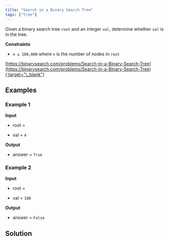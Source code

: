 ```yaml
---
title: "Search in a Binary Search Tree"
tags: ["tree"]
---
```


Given a binary search tree `root` and an integer `val`, determine whether `val` is in the tree.

**Constraints**

- `n ≤ 100,000` where `n` is the number of nodes in `root`

[https://binarysearch.com/problems/Search-in-a-Binary-Search-Tree](https://binarysearch.com/problems/Search-in-a-Binary-Search-Tree){:target="\_blank"}

<script src="/assets/js/viz/viz.js"></script>
<script src="/assets/js/viz/lite.render.js"></script>

## Examples

### Example 1

**Input**

- root =

<div id="example1Root" style="text-align: center"></div>
<script>
  var viz = new Viz();
  
  viz.renderSVGElement("digraph example1Root { 0 [label = 3]; C0 [style = invis, width = 0, label = \"\"]; 1 [label = 2]; C1 [style = invis, width = 0, label = \"\"]; 2 [label = 9]; C2 [style = invis, width = 0, label = \"\"]; 3 [label = 7]; C3 [style = invis, width = 0, label = \"\"]; 4 [label = 12]; C4 [style = invis, width = 0, label = \"\"]; 5 [label = 4]; C5 [style = invis, width = 0, label = \"\"]; 6 [label = 8]; C6 [style = invis, width = 0, label = \"\"]; 0 -> 1; 0 -> C0 [style = invis]; 0 -> 2; {rank = same; 1 -> C0 -> 2 [style = invis]}; 1 -> L1 [style = invis]; 1 -> C1 [style = invis]; 1 -> R1 [style = invis]; {rank = same; L1 -> C1 -> R1 [style = invis]}; L1 [style = invis, width = 0, label = \"\"]; R1 [style = invis, width = 0, label = \"\"]; 2 -> 3; 2 -> C2 [style = invis]; 2 -> 4; {rank = same; 3 -> C2 -> 4 [style = invis]}; 3 -> 5; 3 -> C3 [style = invis]; 3 -> 6; {rank = same; 5 -> C3 -> 6 [style = invis]}; 4 -> L4 [style = invis]; 4 -> C4 [style = invis]; 4 -> R4 [style = invis]; {rank = same; L4 -> C4 -> R4 [style = invis]}; L4 [style = invis, width = 0, label = \"\"]; R4 [style = invis, width = 0, label = \"\"]; 5 -> L5 [style = invis]; 5 -> C5 [style = invis]; 5 -> R5 [style = invis]; {rank = same; L5 -> C5 -> R5 [style = invis]}; L5 [style = invis, width = 0, label = \"\"]; R5 [style = invis, width = 0, label = \"\"]; 6 -> L6 [style = invis]; 6 -> C6 [style = invis]; 6 -> R6 [style = invis]; {rank = same; L6 -> C6 -> R6 [style = invis]}; L6 [style = invis, width = 0, label = \"\"]; R6 [style = invis, width = 0, label = \"\"] }")
  .then(function(element) {
    document.getElementById("example1Root").appendChild(element);
  })
  .catch(error => {
    viz = new Viz();
    console.error(error);
  });
</script>

- val = `4`

**Output**

- answer = `True`

### Example 2

**Input**

- root =

<div id="example2Root" style="text-align: center"></div>
<script>
  var viz = new Viz();
  
  viz.renderSVGElement("digraph example2Root { 0 [label = 3]; C0 [style = invis, width = 0, label = \"\"]; 1 [label = 2]; C1 [style = invis, width = 0, label = \"\"]; 2 [label = 9]; C2 [style = invis, width = 0, label = \"\"]; 3 [label = 7]; C3 [style = invis, width = 0, label = \"\"]; 4 [label = 12]; C4 [style = invis, width = 0, label = \"\"]; 5 [label = 4]; C5 [style = invis, width = 0, label = \"\"]; 6 [label = 8]; C6 [style = invis, width = 0, label = \"\"]; 0 -> 1; 0 -> C0 [style = invis]; 0 -> 2; {rank = same; 1 -> C0 -> 2 [style = invis]}; 1 -> L1 [style = invis]; 1 -> C1 [style = invis]; 1 -> R1 [style = invis]; {rank = same; L1 -> C1 -> R1 [style = invis]}; L1 [style = invis, width = 0, label = \"\"]; R1 [style = invis, width = 0, label = \"\"]; 2 -> 3; 2 -> C2 [style = invis]; 2 -> 4; {rank = same; 3 -> C2 -> 4 [style = invis]}; 3 -> 5; 3 -> C3 [style = invis]; 3 -> 6; {rank = same; 5 -> C3 -> 6 [style = invis]}; 4 -> L4 [style = invis]; 4 -> C4 [style = invis]; 4 -> R4 [style = invis]; {rank = same; L4 -> C4 -> R4 [style = invis]}; L4 [style = invis, width = 0, label = \"\"]; R4 [style = invis, width = 0, label = \"\"]; 5 -> L5 [style = invis]; 5 -> C5 [style = invis]; 5 -> R5 [style = invis]; {rank = same; L5 -> C5 -> R5 [style = invis]}; L5 [style = invis, width = 0, label = \"\"]; R5 [style = invis, width = 0, label = \"\"]; 6 -> L6 [style = invis]; 6 -> C6 [style = invis]; 6 -> R6 [style = invis]; {rank = same; L6 -> C6 -> R6 [style = invis]}; L6 [style = invis, width = 0, label = \"\"]; R6 [style = invis, width = 0, label = \"\"] }")
  .then(function(element) {
    document.getElementById("example2Root").appendChild(element);
  })
  .catch(error => {
    viz = new Viz();
    console.error(error);
  });
</script>

- val = `100`

**Output**

- answer = `False`

## Solution

<script src="https://gist.github.com/yaeba/16da7be5123724fcf6eccc25581cef5a.js?file=Search-in-a-Binary-Search-Tree.cpp"></script>
